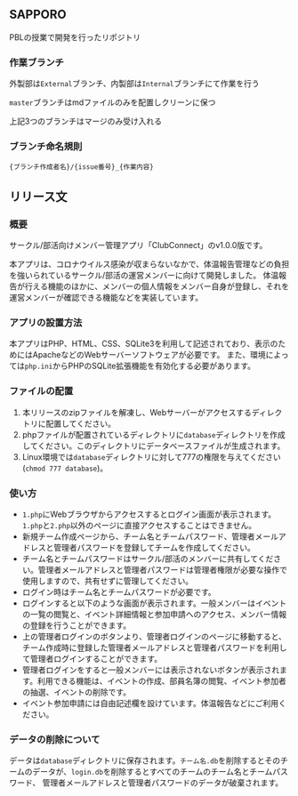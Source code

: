 
## SAPPORO
PBLの授業で開発を行ったリポジトリ

### 作業ブランチ
外製部は```External```ブランチ、内製部は```Internal```ブランチにて作業を行う

```master```ブランチはmdファイルのみを配置しクリーンに保つ

上記3つのブランチはマージのみ受け入れる

### ブランチ命名規則
``` {ブランチ作成者名}/{issue番号}_{作業内容} ```

## リリース文
### 概要
サークル/部活向けメンバー管理アプリ「ClubConnect」のv1.0.0版です。

本アプリは、コロナウイルス感染が収まらないなかで、体温報告管理などの負担を強いられているサークル/部活の運営メンバーに向けて開発しました。
体温報告が行える機能のほかに、メンバーの個人情報をメンバー自身が登録し、それを運営メンバーが確認できる機能などを実装しています。

### アプリの設置方法
本アプリはPHP、HTML、CSS、SQLite3を利用して記述されており、表示のためにはApacheなどのWebサーバーソフトウェアが必要です。
また、環境によっては`php.ini`からPHPのSQLite拡張機能を有効化する必要があります。

### ファイルの配置

1. 本リリースのzipファイルを解凍し、Webサーバーがアクセスするディレクトリに配置してください。
1. phpファイルが配置されているディレクトリに`database`ディレクトリを作成してください。このディレクトリにデータベースファイルが生成されます。
1. Linux環境では`database`ディレクトリに対して777の権限を与えてください(`chmod 777 database`)。

### 使い方
- `1.php`にWebブラウザからアクセスするとログイン画面が表示されます。`1.php`と`2.php`以外のページに直接アクセスすることはできません。
- 新規チーム作成ページから、チーム名とチームパスワード、管理者メールアドレスと管理者パスワードを登録してチームを作成してください。
- チーム名とチームパスワードはサークル/部活のメンバーに共有してください。管理者メールアドレスと管理者パスワードは管理者権限が必要な操作で使用しますので、共有せずに管理してください。
- ログイン時はチーム名とチームパスワードが必要です。
- ログインすると以下のような画面が表示されます。一般メンバーはイベントの一覧の閲覧と、イベント詳細情報と参加申請へのアクセス、メンバー情報の登録を行うことができます。
- 上の管理者ログインのボタンより、管理者ログインのページに移動すると、チーム作成時に登録した管理者メールアドレスと管理者パスワードを利用して管理者ログインすることができます。
- 管理者ログインをすると一般メンバーには表示されないボタンが表示されます。利用できる機能は、イベントの作成、部員名簿の閲覧、イベント参加者の抽選、イベントの削除です。
- イベント参加申請には自由記述欄を設けています。体温報告などにご利用ください。

### データの削除について
データは`database`ディレクトリに保存されます。`チーム名.db`を削除するとそのチームのデータが、`login.db`を削除するとすべてのチームのチーム名とチームパスワード、
管理者メールアドレスと管理者パスワードのデータが破棄されます。
